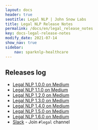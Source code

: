 ```yaml
---
layout: docs
header: true
seotitle: Legal NLP | John Snow Labs
title: Legal NLP Release Notes
permalink: /docs/en/legal_release_notes
key: docs-legal-release-notes
modify_date: 2021-07-14
show_nav: true
sidebar:
    nav: sparknlp-healthcare
---
```


<div class="h3-box" markdown="1">

## Releases log

- [Legal NLP 1.0.0 on Medium](https://medium.com/spark-nlp/spark-nlp-for-legal-1-0-0-over-300-new-state-of-the-art-models-in-multiple-languages-f3bae55c32e1)
- [Legal NLP 1.1.0 on Medium](https://medium.com/@muhendisbp/legal-nlp-1-1-0-for-spark-nlp-has-been-released-89de7f099bdc)
- [Legal NLP 1.2.0 on Medium](https://medium.com/spark-nlp/legal-nlp-1-2-0-for-spark-nlp-has-been-released-%EF%B8%8F-8d060b3391ef)
- [Legal NLP 1.3.0 on Medium](https://gaddesaishailesh.medium.com/spark-nlp-for-legal-1-3-0-over-100-new-state-of-the-art-models-%EF%B8%8F-b069207ce77f)
- [Legal NLP 1.4.0 on Medium](https://medium.com/@gaddesaishailesh/legal-nlp-1-4-0-for-spark-nlp-over-100-new-state-of-the-art-models-%EF%B8%8F-a2ae1bde1d00)
- [Legal NLP 1.5.0 on Medium](https://medium.com/@jjmcarrascosa/legal-nlp-1-5-0-is-out-5b60feb40b50)
- [Legal NLP 1.6.0 on Medium](https://medium.com/@jjmcarrascosa/legal-nlp-1-6-0-release-notes-9186e14c0910)
- [Slack](https://join.slack.com/t/spark-nlp/shared_invite/zt-198dipu77-L3UWNe_AJ8xqDk0ivmih5Q) - Join `#legal` channel

</div>